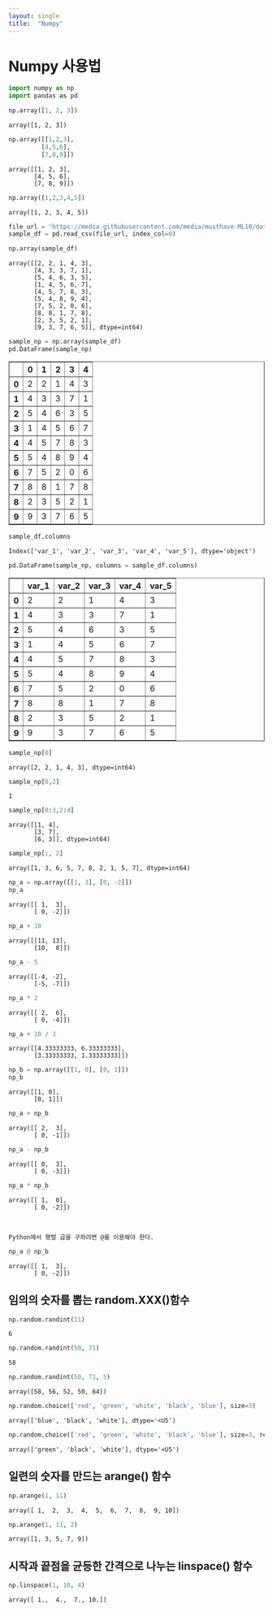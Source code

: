```yaml
---
layout: single
title:  "Numpy"
---
```

# Numpy 사용법


```python
import numpy as np
import pandas as pd
```


```python
np.array([1, 2, 3])
```




    array([1, 2, 3])




```python
np.array([[1,2,3],
         [4,5,6],
         [7,8,9]])
```




    array([[1, 2, 3],
           [4, 5, 6],
           [7, 8, 9]])




```python
np.array([1,2,3,4,5])
```




    array([1, 2, 3, 4, 5])




```python
file_url = 'https://media.githubusercontent.com/media/musthave-ML10/data_source/main/sample_df.csv'
sample_df = pd.read_csv(file_url, index_col=0)
```


```python
np.array(sample_df)
```




    array([[2, 2, 1, 4, 3],
           [4, 3, 3, 7, 1],
           [5, 4, 6, 3, 5],
           [1, 4, 5, 6, 7],
           [4, 5, 7, 8, 3],
           [5, 4, 8, 9, 4],
           [7, 5, 2, 0, 6],
           [8, 8, 1, 7, 8],
           [2, 3, 5, 2, 1],
           [9, 3, 7, 6, 5]], dtype=int64)




```python
sample_np = np.array(sample_df)
pd.DataFrame(sample_np)
```




<div>
<style scoped>
    .dataframe tbody tr th:only-of-type {
        vertical-align: middle;
    }

    .dataframe tbody tr th {
        vertical-align: top;
    }

    .dataframe thead th {
        text-align: right;
    }
</style>
<table border="1" class="dataframe">
  <thead>
    <tr style="text-align: right;">
      <th></th>
      <th>0</th>
      <th>1</th>
      <th>2</th>
      <th>3</th>
      <th>4</th>
    </tr>
  </thead>
  <tbody>
    <tr>
      <th>0</th>
      <td>2</td>
      <td>2</td>
      <td>1</td>
      <td>4</td>
      <td>3</td>
    </tr>
    <tr>
      <th>1</th>
      <td>4</td>
      <td>3</td>
      <td>3</td>
      <td>7</td>
      <td>1</td>
    </tr>
    <tr>
      <th>2</th>
      <td>5</td>
      <td>4</td>
      <td>6</td>
      <td>3</td>
      <td>5</td>
    </tr>
    <tr>
      <th>3</th>
      <td>1</td>
      <td>4</td>
      <td>5</td>
      <td>6</td>
      <td>7</td>
    </tr>
    <tr>
      <th>4</th>
      <td>4</td>
      <td>5</td>
      <td>7</td>
      <td>8</td>
      <td>3</td>
    </tr>
    <tr>
      <th>5</th>
      <td>5</td>
      <td>4</td>
      <td>8</td>
      <td>9</td>
      <td>4</td>
    </tr>
    <tr>
      <th>6</th>
      <td>7</td>
      <td>5</td>
      <td>2</td>
      <td>0</td>
      <td>6</td>
    </tr>
    <tr>
      <th>7</th>
      <td>8</td>
      <td>8</td>
      <td>1</td>
      <td>7</td>
      <td>8</td>
    </tr>
    <tr>
      <th>8</th>
      <td>2</td>
      <td>3</td>
      <td>5</td>
      <td>2</td>
      <td>1</td>
    </tr>
    <tr>
      <th>9</th>
      <td>9</td>
      <td>3</td>
      <td>7</td>
      <td>6</td>
      <td>5</td>
    </tr>
  </tbody>
</table>
</div>




```python
sample_df.columns
```




    Index(['var_1', 'var_2', 'var_3', 'var_4', 'var_5'], dtype='object')




```python
pd.DataFrame(sample_np, columns = sample_df.columns)
```




<div>
<style scoped>
    .dataframe tbody tr th:only-of-type {
        vertical-align: middle;
    }

    .dataframe tbody tr th {
        vertical-align: top;
    }

    .dataframe thead th {
        text-align: right;
    }
</style>
<table border="1" class="dataframe">
  <thead>
    <tr style="text-align: right;">
      <th></th>
      <th>var_1</th>
      <th>var_2</th>
      <th>var_3</th>
      <th>var_4</th>
      <th>var_5</th>
    </tr>
  </thead>
  <tbody>
    <tr>
      <th>0</th>
      <td>2</td>
      <td>2</td>
      <td>1</td>
      <td>4</td>
      <td>3</td>
    </tr>
    <tr>
      <th>1</th>
      <td>4</td>
      <td>3</td>
      <td>3</td>
      <td>7</td>
      <td>1</td>
    </tr>
    <tr>
      <th>2</th>
      <td>5</td>
      <td>4</td>
      <td>6</td>
      <td>3</td>
      <td>5</td>
    </tr>
    <tr>
      <th>3</th>
      <td>1</td>
      <td>4</td>
      <td>5</td>
      <td>6</td>
      <td>7</td>
    </tr>
    <tr>
      <th>4</th>
      <td>4</td>
      <td>5</td>
      <td>7</td>
      <td>8</td>
      <td>3</td>
    </tr>
    <tr>
      <th>5</th>
      <td>5</td>
      <td>4</td>
      <td>8</td>
      <td>9</td>
      <td>4</td>
    </tr>
    <tr>
      <th>6</th>
      <td>7</td>
      <td>5</td>
      <td>2</td>
      <td>0</td>
      <td>6</td>
    </tr>
    <tr>
      <th>7</th>
      <td>8</td>
      <td>8</td>
      <td>1</td>
      <td>7</td>
      <td>8</td>
    </tr>
    <tr>
      <th>8</th>
      <td>2</td>
      <td>3</td>
      <td>5</td>
      <td>2</td>
      <td>1</td>
    </tr>
    <tr>
      <th>9</th>
      <td>9</td>
      <td>3</td>
      <td>7</td>
      <td>6</td>
      <td>5</td>
    </tr>
  </tbody>
</table>
</div>




```python
sample_np[0]
```




    array([2, 2, 1, 4, 3], dtype=int64)




```python
sample_np[0,2]
```




    1




```python
sample_np[0:3,2:4]
```




    array([[1, 4],
           [3, 7],
           [6, 3]], dtype=int64)




```python
sample_np[:, 2]
```




    array([1, 3, 6, 5, 7, 8, 2, 1, 5, 7], dtype=int64)




```python
np_a = np.array([[1, 3], [0, -2]])
np_a
```




    array([[ 1,  3],
           [ 0, -2]])




```python
np_a + 10
```




    array([[11, 13],
           [10,  8]])




```python
np_a - 5
```




    array([[-4, -2],
           [-5, -7]])




```python
np_a * 2
```




    array([[ 2,  6],
           [ 0, -4]])




```python
np_a + 10 / 3
```




    array([[4.33333333, 6.33333333],
           [3.33333333, 1.33333333]])




```python
np_b = np.array([[1, 0], [0, 1]])
np_b
```




    array([[1, 0],
           [0, 1]])




```python
np_a + np_b
```




    array([[ 2,  3],
           [ 0, -1]])




```python
np_a - np_b
```




    array([[ 0,  3],
           [ 0, -3]])




```python
np_a * np_b
```




    array([[ 1,  0],
           [ 0, -2]])



    Python에서 행렬 곱을 구하려면 @를 이용해야 한다.


```python
np_a @ np_b
```




    array([[ 1,  3],
           [ 0, -2]])



## 임의의 숫자를 뽑는 random.XXX()함수


```python
np.random.randint(11)
```




    6




```python
np.random.randint(50, 71)
```




    58




```python
np.random.randint(50, 71, 5)
```




    array([58, 56, 52, 50, 64])




```python
np.random.choice(['red', 'green', 'white', 'black', 'blue'], size=3)
```




    array(['blue', 'black', 'white'], dtype='<U5')




```python
np.random.choice(['red', 'green', 'white', 'black', 'blue'], size=3, replace=False)
```




    array(['green', 'black', 'white'], dtype='<U5')



## 일련의 숫자를 만드는 arange() 함수


```python
np.arange(1, 11)
```




    array([ 1,  2,  3,  4,  5,  6,  7,  8,  9, 10])




```python
np.arange(1, 11, 2)
```




    array([1, 3, 5, 7, 9])



## 시작과 끝점을 균등한 간격으로 나누는 linspace() 함수


```python
np.linspace(1, 10, 4)
```




    array([ 1.,  4.,  7., 10.])



